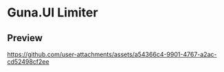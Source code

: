# Guna.UI Limiter

## Preview

https://github.com/user-attachments/assets/a54366c4-9901-4767-a2ac-cd52498cf2ee
